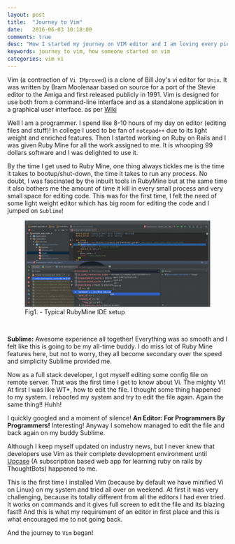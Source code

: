 ```yaml
---
layout: post
title:  "Journey to Vim"
date:   2016-06-03 10:18:00
comments: true
desc: "How I started my journey on VIM editor and I am loving every piece of it."
keywords: journey to vim, how someone started on vim
categories: vim vi
---
```


Vim (a contraction of `Vi IMproved`) is a clone of Bill Joy's vi editor for `Unix`. It was written by Bram Moolenaar based on source for a port of the Stevie editor to the Amiga and first released publicly in 1991. Vim is designed for use both from a command-line interface and as a standalone application in a graphical user interface. as per [Wiki][vim-wiki]

Well I am a programmer. I spend like 8-10 hours of my day on editor (editing files and stuff)! 
In college I used to be fan of `notepad++` due to its light weight and enriched features. Then I started working on Ruby on Rails and I was given Ruby Mine for all the work assigned to me. It is whooping 99 dollars software and I was delighted to use it. 

By the time I get used to Ruby Mine, one thing always tickles me is the time it takes to bootup/shut-down, the time it takes to run any process. No doubt, I was fascinated by the inbuilt tools in RubyMine but at the same time it also bothers me the amount of time it kill in every small process and very small space for editing code. This was for the first time, I felt the need of some light weight editor which has big room for editing the code and I jumped on `Sublime`! 

<figure>
    <img src="/assets/images/ruby_mine_ide.png" alt=""> 
    <figcaption class="center">Fig1. - Typical RubyMine IDE setup</figcaption>
</figure>
<br>

**Sublime:** Awesome experience all together! Everything was so smooth and I felt like this is going to be my all-time buddy. I do miss lot of Ruby Mine features here, but not to worry, they all become secondary over the speed and simplicity Sublime provided me. 

Now as a full stack developer, I got myself editing some config file on remote server. That was the first time I get to know about Vi. The mighty VI! At first I was like WT*, how to edit the file. I thought some thing happened to my system. I rebooted my system and try to edit the file again. Again the same thing!! Huhh! 

I quickly googled and a moment of silence! **An Editor: For Programmers By Programmers!** Interesting! Anyway I somehow managed to edit the file and back again on my buddy Sublime. 

Although I keep myself updated on industry news, but I never knew that developers use Vim as their complete development environment until [Upcase][upcase] (A subscription based web app for learning ruby on rails by ThoughtBots) happened to me.

This is the first time I installed Vim (because by default we have minified Vi on Linux) on my system and tried all over on weekend. At first it was very challenging, because its totally different from all the editors I had ever tried. It works on commands and it gives full screen to edit the file and its blazing fast!! And this is what my requirement of an editor in first place and this is what encouraged me to not going back. 

And the journey to `Vim` began!


[vim-wiki]: https://en.wikipedia.org/wiki/Vim_(text_editor)
[upcase]: https://upcase.com